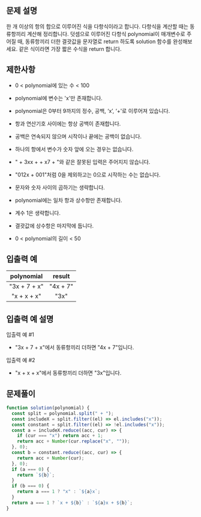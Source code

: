 ## 문제 설명

한 개 이상의 항의 합으로 이루어진 식을 다항식이라고 합니다. 다항식을 계산할 때는 동류항끼리 계산해 정리합니다. 덧셈으로 이루어진 다항식 polynomial이 매개변수로 주어질 때, 동류항끼리 더한 결괏값을 문자열로 return 하도록 solution 함수를 완성해보세요. 같은 식이라면 가장 짧은 수식을 return 합니다.

## 제한사항

- 0 < polynomial에 있는 수 < 100

- polynomial에 변수는 'x'만 존재합니다.

- polynomial은 0부터 9까지의 정수, 공백, ‘x’, ‘+'로 이루어져 있습니다.

- 항과 연산기호 사이에는 항상 공백이 존재합니다.

- 공백은 연속되지 않으며 시작이나 끝에는 공백이 없습니다.

- 하나의 항에서 변수가 숫자 앞에 오는 경우는 없습니다.

- " + 3xx + + x7 + "와 같은 잘못된 입력은 주어지지 않습니다.

- "012x + 001"처럼 0을 제외하고는 0으로 시작하는 수는 없습니다.

- 문자와 숫자 사이의 곱하기는 생략합니다.

- polynomial에는 일차 항과 상수항만 존재합니다.

- 계수 1은 생략합니다.

- 결괏값에 상수항은 마지막에 둡니다.

- 0 < polynomial의 길이 < 50

## 입출력 예

|  polynomial  |  result  |
| :----------: | :------: |
| "3x + 7 + x" | "4x + 7" |
| "x + x + x"  |   "3x"   |

## 입출력 예 설명

입출력 예 #1

- "3x + 7 + x"에서 동류항끼리 더하면 "4x + 7"입니다.

입출력 예 #2

- "x + x + x"에서 동류항끼리 더하면 "3x"입니다.

## 문제풀이

```js
function solution(polynomial) {
  const split = polynomial.split(" + ");
  const includeX = split.filter((el) => el.includes("x"));
  const constant = split.filter((el) => !el.includes("x"));
  const a = includeX.reduce((acc, cur) => {
    if (cur === "x") return acc + 1;
    return acc + Number(cur.replace("x", ""));
  }, 0);
  const b = constant.reduce((acc, cur) => {
    return acc + Number(cur);
  }, 0);
  if (a === 0) {
    return `${b}`;
  }
  if (b === 0) {
    return a === 1 ? "x" : `${a}x`;
  }
  return a === 1 ? `x + ${b}` : `${a}x + ${b}`;
}
```
